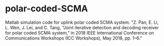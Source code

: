 # polar-coded-SCMA
Matlab simulation code for uplink polar coded SCMA system. "Z. Pan, E. Li, L. Wen, J. Lei, and C. Tang, “Joint iterative detection and decoding receiver for polar coded SCMA system,” in 2018 IEEE International Conference on Communications Workshops (ICC Workshops), May 2018, pp. 1–6."
